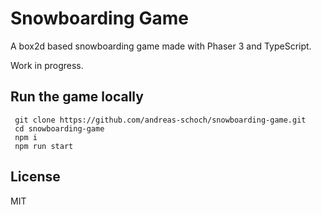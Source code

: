 # Snowboarding Game

A box2d based snowboarding game made with Phaser 3 and TypeScript.

Work in progress.


## Run the game locally
```shell
 git clone https://github.com/andreas-schoch/snowboarding-game.git
 cd snowboarding-game
 npm i
 npm run start
```

## License
MIT
